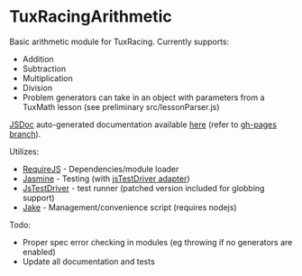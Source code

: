 TuxRacingArithmetic
===================

Basic arithmetic module for TuxRacing. Currently supports:

* Addition
* Subtraction
* Multiplication
* Division
* Problem generators can take in an object with parameters from a TuxMath lesson (see preliminary src/lessonParser.js)


[JSDoc](https://github.com/jsdoc3/jsdoc) auto-generated documentation available [here](http://www.klocatelli.name/TuxRacingArithmetic/jsdoc/) (refer to [gh-pages branch](https://github.com/klocatelli/TuxRacingArithmetic/tree/gh-pages)).


Utilizes:
* [RequireJS](http://requirejs.org/) - Dependencies/module loader
* [Jasmine](https://github.com/pivotal/jasmine) - Testing (with [jsTestDriver adapter](https://github.com/ibolmo/jasmine-jstd-adapter))
* [JsTestDriver](http://code.google.com/p/js-test-driver/) - test runner (patched version included for globbing support)
* [Jake](https://github.com/mde/jake) - Management/convenience script (requires nodejs)


Todo:
* Proper spec error checking in modules (eg throwing if no generators are enabled)
* Update all documentation and tests

